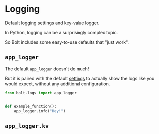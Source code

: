 # Logging

Default logging settings and key-value logger.

In Python, logging can be a surprisingly complex topic.

So Bolt includes some easy-to-use defaults that "just work".

## `app_logger`

The default `app_logger` doesn't do much!

But it is paired with the default [settings](#) to actually show the logs like you would expect,
without any additional configuration.

```python
from bolt.logs import app_logger


def example_function():
    app_logger.info("Hey!")
```

## `app_logger.kv`
